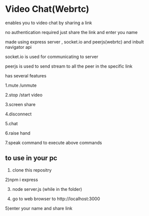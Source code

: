 # Video Chat(Webrtc)

enables you to video chat by sharing a link

no authentication required just share the link and enter you name

made using express server , socket.io and peerjs(webrtc) and inbult navigator api

socket.io is used for communicating to server

peerjs is used to send stream to all the peer in the specific link

has several features

1.mute /unmute

2.stop /start video

3.screen share

4.disconnect

5.chat

6.raise hand

7.speak command to execute above commands


## to use in your pc
 
 1) clone this repositry

 2)npm i express

 3) node server.js (while in the folder)

 4) go to web browser to http://localhost:3000

 5)enter your name and share link
